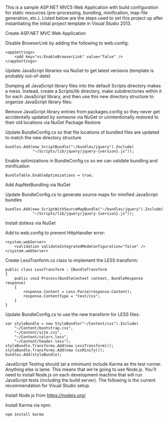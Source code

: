 This is a sample ASP.NET MVC5 Web Application with build configuration for static resources (pre-processing, bundling, minification, map-file generation, etc.).  Listed below are the steps used to set this project up after instantiating the initial project template in Visual Studio 2013.




Create ASP.NET MVC Web Application

Disable BrowserLink by adding the following to web.config:

    <appSettings>
        <add key="vs:EnableBrowserLink" value="false" />
    </appSettings>


Update JavaScript libraries via NuGet to get latest versions (template is probably out-of-date)

Dumping all JavaScript library files into the default Scripts directory makes a mess.  Instead, create a Scripts/lib directory, make subdirectories within it for each JavaScript library, and then use this new directory structure to organize JavaScript library files.

Remove JavaScript library entries from packages.config so they never get accidentally updated by someone via NuGet or unintentionally restored to their old locations via NuGet Package Restore

Update BundleConfig.cs so that file locations of bundled files are updated to match the new directory structure

    bundles.Add(new ScriptBundle("~/bundles/jquery").Include(
                "~/Scripts/lib/jquery/jquery-{version}.js"));


Enable optimizations in BundleConfig.cs so we can validate bundling and minification

    BundleTable.EnableOptimizations = true;


Add AspNetBundling via NuGet

Update BundleConfig.cs to generate source maps for minified JavaScript bundles

    bundles.Add(new ScriptWithSourceMapBundle("~/bundles/jquery").Include(
                "~/Scripts/lib/jquery/jquery-{version}.js"));


Install dotless via NuGet

Add to web.config to prevent HttpHandler error:  

    <system.webServer>
        <validation validateIntegratedModeConfiguration="false" />
    </system.webServer>


Create LessTranform.cs class to implement the LESS transform: 

    public class LessTransform : IBundleTransform
    {
        public void Process(BundleContext context, BundleResponse response)
        {
            response.Content = Less.Parse(response.Content);
            response.ContentType = "text/css";
        }
    }


Update BundleConfig.cs to use the new transform for LESS files:

    var styleBundle = new StyleBundle("~/Content/css").Include(
        "~/Content/bootstrap.css",
        "~/Content/site.css",
        "~/Content/colors.less",
        "~/Content/header.less");
    styleBundle.Transforms.Add(new LessTransform());
    styleBundle.Transforms.Add(new CssMinify());
    bundles.Add(styleBundle);


JavaScript Testing should (at a minimum) include Karma as the test runner.  Anything else is lame.  This means that we're going to use Node.js.  You'll need to install Node.js on each development machine that will run JavaScript tests (including the build server).  The following is the current recommendation for Visual Studio setup.

Install Node.js from https://nodejs.org/

Install Karma via npm:

    npm install karma 


